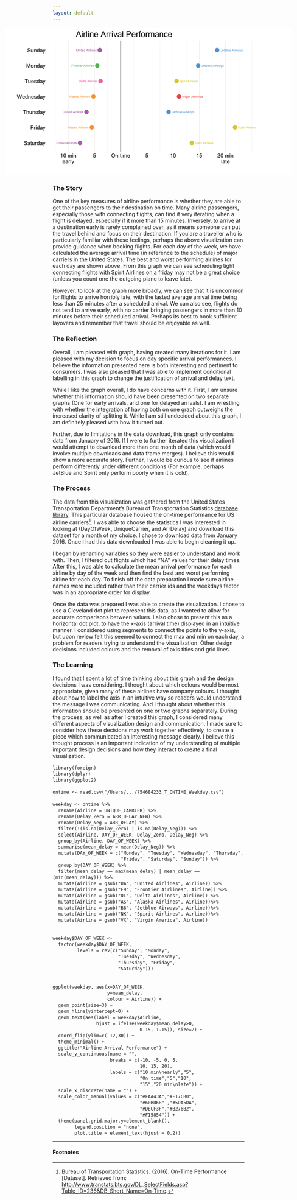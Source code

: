 ```yaml
---
layout: default
---
```



<img src="/images/Airline_Delays.png" alt="image" style = "max-width: 150%; margin-left: -25%" align = "center">

### The Story
One of the key measures of airline performance is whether they are able to get their passengers to their destination on time. Many airline passengers, especially those with connecting flights, can find it very iterating when a flight is delayed, especially if it more than 15 minutes. Inversely, to arrive at a destination early is rarely complained over, as it means someone can put the travel behind and focus on their destination. If you are a traveller who is particularly familiar with these feelings, perhaps the above visualization can provide guidance when booking flights. For each day of the week, we have calculated the average arrival time (in reference to the schedule) of major carriers in the United States. The best and worst performing airlines for each day are shown above. From this graph we can see scheduling tight connecting flights with Spirit Airlines on a friday may not be a great choice (unless you count one the outgoing plane to leave late). 

However, to look at the graph more broadly, we can see that it is uncommon for flights to arrive horribly late, with the lasted average arrival time being less than 25 minutes after a scheduled arrival. We can also see, flights do not tend to arrive early, with no carrier bringing passengers in more than 10 minutes before their scheduled arrival. Perhaps its best to book sufficient layovers and remember that travel should be enjoyable as well.


### The Reflection
Overall, I am pleased with graph, having created many iterations for it. I am pleased with my decision to focus on day specific arrival performances. I believe the information presented here is both interesting and pertinent to consumers. I was also pleased that I was able to implement conditional labelling in this graph to change the justification of arrival and delay text.

While I like the graph overall, I do have concerns with it. First, I am unsure whether this information should have been presented on two separate graphs (One for early arrivals, and one for delayed arrivals). I am wrestling with whether the integration of having both on one graph outweighs the increased clarity of splitting it. While I am still undecided about this graph, I am definitely pleased with how it turned out. 

Further, due to limitations in the data download, this graph only contains data from January of 2016. If I were to further iterated this visualization I would attempt to download more than one month of data (which would involve multiple downloads and data frame merges). I believe this would show a more accurate story. Further, I would be curious to see if airlines perform differently under different conditions (For example, perhaps JetBlue and Spirit only perform poorly when it is cold).

### The Process
The data from this visualization was gathered from the United States Transportation Department’s Bureau of Transportation Statistics [ database library](http://www.transtats.bts.gov/databases.asp?Mode_ID=1&Mode_Desc=Aviation&Subject_ID2=0). This particular database housed the on-time performance for US airline carriers[^1]. I was able to choose the statistics I was interested in looking at (DayOfWeek, UniqueCarrier, and ArrDelay) and download this dataset for a month of my choice. I chose to download data from January 2016. Once I had this data downloaded I was able to begin cleaning it up. 

I began by renaming variables so they were easier to understand and work with. Then, I filtered out flights which had “NA” values for their delay times. After this, I was able to calculate the mean arrival performance for each airline by day of the week and then find the best and worst performing airline for each day. To finish off the data preparation I made sure airline names were included rather than their carrier ids and the weekdays factor was in an appropriate order for display. 

Once the data was prepared I was able to create the visualization. I chose to use a Cleveland dot plot to represent this data, as I wanted to allow for accurate comparisons between values. I also chose to present this as a horizontal dot plot, to have the x-axis (arrival time) displayed in an intuitive manner. I considered using segments to connect the points to the y-axis, but upon review felt this seemed to connect the max and min on each day, a problem for readers trying to understand the visualization. Other design decisions included colours and the removal of axis titles and grid lines. 



### The Learning
I found that I spent a lot of time thinking about this graph and the design decisions I was considering. I thought about which colours would be most appropriate, given many of these airlines have company colours. I thought about how to label the axis in an intuitive way so readers would understand the message I was communicating. And I thought about whether this information should be presented on one or two graphs separately. During the process, as well as after I created this graph, I considered many different aspects of visualization design and communication. I made sure to consider how these decisions may work together effectively, to create a piece which communicated an interesting message clearly. I believe this thought process is an important indication of my understanding of multiple important design decisions and how they interact to create a final visualization. 



```
library(foreign)
library(dplyr)
library(ggplot2)

ontime <- read.csv("/Users/.../754684233_T_ONTIME_Weekday.csv")

weekday <- ontime %>%
  rename(Airline = UNIQUE_CARRIER) %>%
  rename(Delay_Zero = ARR_DELAY_NEW) %>%
  rename(Delay_Neg = ARR_DELAY) %>%
  filter(!(is.na(Delay_Zero) | is.na(Delay_Neg))) %>%
  select(Airline, DAY_OF_WEEK, Delay_Zero, Delay_Neg) %>%
  group_by(Airline, DAY_OF_WEEK) %>%
  summarise(mean_delay = mean(Delay_Neg)) %>%
  mutate(DAY_OF_WEEK = c("Monday", "Tuesday", "Wednesday", "Thursday", 
                         "Friday", "Saturday", "Sunday")) %>%
  group_by(DAY_OF_WEEK) %>%
  filter(mean_delay == max(mean_delay) | mean_delay == (min(mean_delay))) %>%
  mutate(Airline = gsub("UA", "United Airlines", Airline)) %>%
  mutate(Airline = gsub("F9", "Frontier Airlines", Airline)) %>%
  mutate(Airline = gsub("DL", "Delta Airlines", Airline)) %>%
  mutate(Airline = gsub("AS", "Alaska Airlines", Airline))%>%
  mutate(Airline = gsub("B6", "Jetblue Airways", Airline))%>%
  mutate(Airline = gsub("NK", "Spirit Airlines", Airline))%>%
  mutate(Airline = gsub("VX", "Virgin America", Airline))


weekday$DAY_OF_WEEK <- 
  factor(weekday$DAY_OF_WEEK, 
         levels = rev(c("Sunday", "Monday",
                        "Tuesday", "Wednesday", 
                        "Thursday", "Friday", 
                        "Saturday")))


ggplot(weekday, aes(x=DAY_OF_WEEK, 
                    y=mean_delay, 
                    colour = Airline)) +
  geom_point(size=3) + 
  geom_hline(yintercept=0) + 
  geom_text(aes(label = weekday$Airline, 
                hjust = ifelse(weekday$mean_delay>0, 
                               -0.15, 1.15)), size=2) + 
  coord_flip(ylim=c(-12,30)) + 
  theme_minimal() + 
  ggtitle("Airline Arrival Performance") + 
  scale_y_continuous(name = "", 
                     breaks = c(-10, -5, 0, 5, 
                                10, 15, 20), 
                     labels = c("10 min\nearly","5",
                                "On time","5","10",
                                "15","20 min\nlate")) + 
  scale_x_discrete(name = "") + 
  scale_color_manual(values = c("#FAA43A","#F17CB0",
                                "#60BD68" ,"#5DA5DA",
                                "#DECF3F","#B276B2",
                                "#F15854")) +
  theme(panel.grid.major.y=element_blank(), 
        legend.position = "none", 
        plot.title = element_text(hjust = 0.2))
```

<hr>

#### Footnotes
[^1]: Bureau of Transportation Statistics. (2016). On-Time Performance [Dataset]. Retrieved from: http://www.transtats.bts.gov/DL_SelectFields.asp?Table_ID=236&DB_Short_Name=On-Time. 
